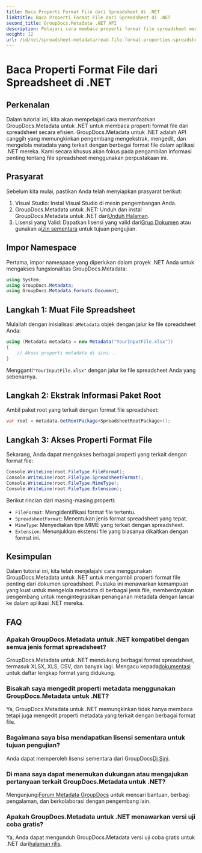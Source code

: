 ```yaml
---
title: Baca Properti Format File dari Spreadsheet di .NET
linktitle: Baca Properti Format File dari Spreadsheet di .NET
second_title: GroupDocs.Metadata .NET API
description: Pelajari cara membaca properti format file spreadsheet menggunakan GroupDocs.Metadata untuk .NET. Akses format file, tipe MIME, dan lainnya dengan panggilan API sederhana.
weight: 12
url: /id/net/spreadsheet-metadata/read-file-format-properties-spreadsheets/
---
```


# Baca Properti Format File dari Spreadsheet di .NET

## Perkenalan
Dalam tutorial ini, kita akan mempelajari cara memanfaatkan GroupDocs.Metadata untuk .NET untuk membaca properti format file dari spreadsheet secara efisien. GroupDocs.Metadata untuk .NET adalah API canggih yang memungkinkan pengembang mengekstrak, mengedit, dan mengelola metadata yang terkait dengan berbagai format file dalam aplikasi .NET mereka. Kami secara khusus akan fokus pada pengambilan informasi penting tentang file spreadsheet menggunakan perpustakaan ini.
## Prasyarat
Sebelum kita mulai, pastikan Anda telah menyiapkan prasyarat berikut:
1. Visual Studio: Instal Visual Studio di mesin pengembangan Anda.
2.  GroupDocs.Metadata untuk .NET: Unduh dan instal GroupDocs.Metadata untuk .NET dari[Unduh Halaman](https://releases.groupdocs.com/metadata/net/).
3.  Lisensi yang Valid: Dapatkan lisensi yang valid dari[Grup Dokumen](https://purchase.groupdocs.com/buy) atau gunakan a[izin sementara](https://purchase.groupdocs.com/temporary-license/) untuk tujuan pengujian.

## Impor Namespace
Pertama, impor namespace yang diperlukan dalam proyek .NET Anda untuk mengakses fungsionalitas GroupDocs.Metadata:
```csharp
using System;
using GroupDocs.Metadata;
using GroupDocs.Metadata.Formats.Document;
```
## Langkah 1: Muat File Spreadsheet
 Mulailah dengan inisialisasi a`Metadata` objek dengan jalur ke file spreadsheet Anda:
```csharp
using (Metadata metadata = new Metadata("YourInputFile.xlsx"))
{
    // Akses properti metadata di sini...
}
```
 Mengganti`"YourInputFile.xlsx"` dengan jalur ke file spreadsheet Anda yang sebenarnya.
## Langkah 2: Ekstrak Informasi Paket Root
Ambil paket root yang terkait dengan format file spreadsheet:
```csharp
var root = metadata.GetRootPackage<SpreadsheetRootPackage>();
```
## Langkah 3: Akses Properti Format File
Sekarang, Anda dapat mengakses berbagai properti yang terkait dengan format file:
```csharp
Console.WriteLine(root.FileType.FileFormat);
Console.WriteLine(root.FileType.SpreadsheetFormat);
Console.WriteLine(root.FileType.MimeType);
Console.WriteLine(root.FileType.Extension);
```
Berikut rincian dari masing-masing properti:
- `FileFormat`: Mengidentifikasi format file tertentu.
- `SpreadsheetFormat`: Menentukan jenis format spreadsheet yang tepat.
- `MimeType`: Menyediakan tipe MIME yang terkait dengan spreadsheet.
- `Extension`: Menunjukkan ekstensi file yang biasanya dikaitkan dengan format ini.

## Kesimpulan
Dalam tutorial ini, kita telah menjelajahi cara menggunakan GroupDocs.Metadata untuk .NET untuk mengambil properti format file penting dari dokumen spreadsheet. Pustaka ini menawarkan kemampuan yang kuat untuk mengelola metadata di berbagai jenis file, memberdayakan pengembang untuk mengintegrasikan penanganan metadata dengan lancar ke dalam aplikasi .NET mereka.

## FAQ
### Apakah GroupDocs.Metadata untuk .NET kompatibel dengan semua jenis format spreadsheet?
 GroupDocs.Metadata untuk .NET mendukung berbagai format spreadsheet, termasuk XLSX, XLS, CSV, dan banyak lagi. Mengacu kepada[dokumentasi](https://tutorials.groupdocs.com/metadata/net/) untuk daftar lengkap format yang didukung.
### Bisakah saya mengedit properti metadata menggunakan GroupDocs.Metadata untuk .NET?
Ya, GroupDocs.Metadata untuk .NET memungkinkan tidak hanya membaca tetapi juga mengedit properti metadata yang terkait dengan berbagai format file.
### Bagaimana saya bisa mendapatkan lisensi sementara untuk tujuan pengujian?
 Anda dapat memperoleh lisensi sementara dari GroupDocs[Di Sini](https://purchase.groupdocs.com/temporary-license/).
### Di mana saya dapat menemukan dukungan atau mengajukan pertanyaan terkait GroupDocs.Metadata untuk .NET?
 Mengunjungi[Forum Metadata GroupDocs](https://forum.groupdocs.com/c/metadata/14) untuk mencari bantuan, berbagi pengalaman, dan berkolaborasi dengan pengembang lain.
### Apakah GroupDocs.Metadata untuk .NET menawarkan versi uji coba gratis?
 Ya, Anda dapat mengunduh GroupDocs.Metadata versi uji coba gratis untuk .NET dari[halaman rilis](https://releases.groupdocs.com/).